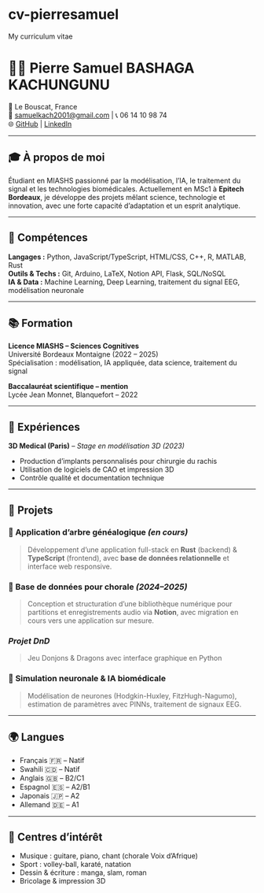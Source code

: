 # cv-pierresamuel
My curriculum vitae 

# 👨‍💻 Pierre Samuel BASHAGA KACHUNGUNU

📍 Le Bouscat, France  
📧 [samuelkach2001@gmail.com](mailto:samuelkach2001@gmail.com) | 📞 06 14 10 98 74  
🌐 [GitHub](https://github.com/psousam) | [LinkedIn](https://linkedin.com/in/pierre-samuel-bashaga-kachungunu-16b30529a/)  

---

## 🎓 À propos de moi

Étudiant en MIASHS passionné par la modélisation, l’IA, le traitement du signal et les technologies biomédicales. Actuellement en MSc1 à **Epitech Bordeaux**, je développe des projets mêlant science, technologie et innovation, avec une forte capacité d’adaptation et un esprit analytique.

---

## 🧠 Compétences

**Langages :** Python, JavaScript/TypeScript, HTML/CSS, C++, R, MATLAB, Rust  
**Outils & Techs :** Git, Arduino, LaTeX, Notion API, Flask, SQL/NoSQL  
**IA & Data :** Machine Learning, Deep Learning, traitement du signal EEG, modélisation neuronale

---

## 📚 Formation

**Licence MIASHS – Sciences Cognitives**  
Université Bordeaux Montaigne (2022 – 2025)  
Spécialisation : modélisation, IA appliquée, data science, traitement du signal

**Baccalauréat scientifique – mention**  
Lycée Jean Monnet, Blanquefort – 2022  

---

## 💼 Expériences

**3D Medical (Paris)** – *Stage en modélisation 3D (2023)*  
- Production d’implants personnalisés pour chirurgie du rachis  
- Utilisation de logiciels de CAO et impression 3D  
- Contrôle qualité et documentation technique

---

## 🔬 Projets

### 🔧 Application d’arbre généalogique *(en cours)*
> Développement d’une application full-stack en **Rust** (backend) & **TypeScript** (frontend), avec **base de données relationnelle** et interface web responsive.

### 🎼 Base de données pour chorale *(2024–2025)*
> Conception et structuration d’une bibliothèque numérique pour partitions et enregistrements audio via **Notion**, avec migration en cours vers une application sur mesure.

### *Projet DnD*  
>  Jeu Donjons & Dragons avec interface graphique en Python 

### 🧠 Simulation neuronale & IA biomédicale
> Modélisation de neurones (Hodgkin-Huxley, FitzHugh-Nagumo), estimation de paramètres avec PINNs, traitement de signaux EEG.

---

## 🌍 Langues

- Français 🇫🇷 – Natif  
- Swahili 🇨🇩 – Natif  
- Anglais 🇬🇧 – B2/C1  
- Espagnol 🇪🇸 – A2/B1  
- Japonais 🇯🇵 – A2  
- Allemand 🇩🇪 – A1

---

## 🧩 Centres d’intérêt

- Musique : guitare, piano, chant (chorale Voix d’Afrique)  
- Sport : volley-ball, karaté, natation  
- Dessin & écriture : manga, slam, roman  
- Bricolage & impression 3D  
